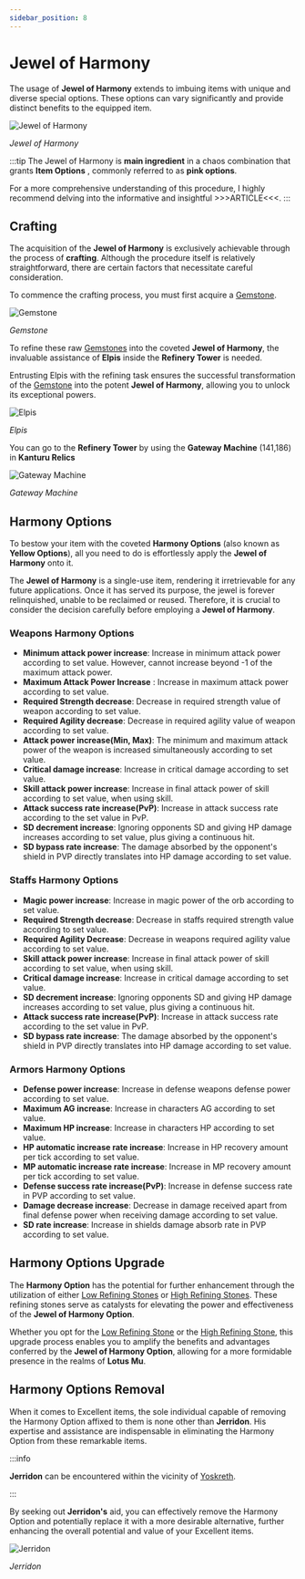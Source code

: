 ```yaml
---
sidebar_position: 8
---
```


# Jewel of Harmony

The usage of **Jewel of Harmony** extends to imbuing items with unique and diverse special options. These options can vary significantly and provide distinct benefits to the equipped item.

![Jewel of Harmony](/img/items/jewels/harmony.png)

_Jewel of Harmony_

:::tip
The Jewel of Harmony is **main ingredient** in a chaos combination that grants **Item Options** , commonly referred to as **pink options**.

For a more comprehensive understanding of this procedure, I highly recommend delving into the informative and insightful >>>ARTICLE<<<.
:::

## Crafting

The acquisition of the **Jewel of Harmony** is exclusively achievable through the process of **crafting**. Although the procedure itself is relatively straightforward, there are certain factors that necessitate careful consideration.

To commence the crafting process, you must first acquire a [Gemstone](/items/jewels/regular-jewels/gemstone).

![Gemstone](/img/items/jewels/gemstone.png)

_Gemstone_

To refine these raw [Gemstones](/items/jewels/regular-jewels/gemstone) into the coveted **Jewel of Harmony**, the invaluable assistance of **Elpis** inside the **Refinery Tower** is needed.

Entrusting Elpis with the refining task ensures the successful transformation of the [Gemstone](/items/jewels/regular-jewels/gemstone) into the potent **Jewel of Harmony**, allowing you to unlock its exceptional powers.

![Elpis](/img/npc/elpis.jpg)

_Elpis_

You can go to the **Refinery Tower** by using the **Gateway Machine** (141,186) in **Kanturu Relics**

![Gateway Machine](/img/npc/gateway-machine.jpg)

_Gateway Machine_

## Harmony Options

To bestow your item with the coveted **Harmony Options** (also known as **Yellow Options**), all you need to do is effortlessly apply the **Jewel of Harmony** onto it.

The **Jewel of Harmony** is a single-use item, rendering it irretrievable for any future applications. Once it has served its purpose, the jewel is forever relinquished, unable to be reclaimed or reused. Therefore, it is crucial to consider the decision carefully before employing a **Jewel of Harmony**.

### Weapons Harmony Options

- **Minimum attack power increase**: Increase in minimum attack power according to set value. However, cannot increase beyond -1 of the maximum attack power.
- **Maximum Attack Power Increase** : Increase in maximum attack power according to set value.
- **Required Strength decrease**: Decrease in required strength value of weapon according to set value.
- **Required Agility decrease**: Decrease in required agility value of weapon according to set value.
- **Attack power increase(Min, Max)**: The minimum and maximum attack power of the weapon is increased simultaneously according to set value.
- **Critical damage increase**: Increase in critical damage according to set value.
- **Skill attack power increase**: Increase in final attack power of skill according to set value, when using skill.
- **Attack success rate increase(PvP)**: Increase in attack success rate according to the set value in PvP.
- **SD decrement increase**: Ignoring opponents SD and giving HP damage increases according to set value, plus giving a continuous hit.
- **SD bypass rate increase**: The damage absorbed by the opponent's shield in PVP directly translates into HP damage according to set value.

### Staffs Harmony Options

- **Magic power increase**: Increase in magic power of the orb according to set value.
- **Required Strength decrease**: Decrease in staffs required strength value according to set value.
- **Required Agility Decrease**: Decrease in weapons required agility value according to set value.
- **Skill attack power increase**: Increase in final attack power of skill according to set value, when using skill.
- **Critical damage increase**: Increase in critical damage according to set value.
- **SD decrement increase**: Ignoring opponents SD and giving HP damage increases according to set value, plus giving a continuous hit.
- **Attack success rate increase(PvP)**: Increase in attack success rate according to the set value in PvP.
- **SD bypass rate increase**: The damage absorbed by the opponent's shield in PVP directly translates into HP damage according to set value.

### Armors Harmony Options

- **Defense power increase**: Increase in defense weapons defense power according to set value.
- **Maximum AG increase**: Increase in characters AG according to set value.
- **Maximum HP increase**: Increase in characters HP according to set value.
- **HP automatic increase rate increase**: Increase in HP recovery amount per tick according to set value.
- **MP automatic increase rate increase**: Increase in MP recovery amount per tick according to set value.
- **Defense success rate increase(PvP)**: Increase in defense success rate in PVP according to set value.
- **Damage decrease increase**: Decrease in damage received apart from final defense power when receiving damage according to set value.
- **SD rate increase**: Increase in shields damage absorb rate in PVP according to set value.

## Harmony Options Upgrade

The **Harmony Option** has the potential for further enhancement through the utilization of either [Low Refining Stones](/items/jewels/regular-jewels/refining-stones) or [High Refining Stones](/items/jewels/regular-jewels/refining-stones). These refining stones serve as catalysts for elevating the power and effectiveness of the **Jewel of Harmony Option**.

Whether you opt for the [Low Refining Stone](/items/jewels/regular-jewels/refining-stones) or the [High Refining Stone](/items/jewels/regular-jewels/refining-stones), this upgrade process enables you to amplify the benefits and advantages conferred by the **Jewel of Harmony Option**, allowing for a more formidable presence in the realms of **Lotus Mu**.

## Harmony Options Removal

When it comes to Excellent items, the sole individual capable of removing the Harmony Option affixed to them is none other than **Jerridon**. His expertise and assistance are indispensable in eliminating the Harmony Option from these remarkable items.

:::info

**Jerridon** can be encountered within the vicinity of [Yoskreth](/maps/yoskreth).

:::

By seeking out **Jerridon's** aid, you can effectively remove the Harmony Option and potentially replace it with a more desirable alternative, further enhancing the overall potential and value of your Excellent items.

![Jerridon](/img/npc/jerridon.jpg)

_Jerridon_
